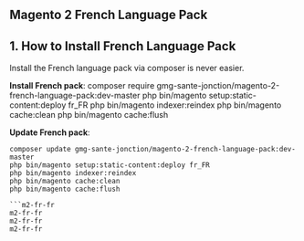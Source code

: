 ## Magento 2 French Language Pack

## 1. How to Install French Language Pack
Install the French language pack via composer is never easier.

**Install French pack**:
composer require gmg-sante-jonction/magento-2-french-language-pack:dev-master
php bin/magento setup:static-content:deploy fr_FR
php bin/magento indexer:reindex
php bin/magento cache:clean
php bin/magento cache:flush

**Update  French pack**:

```
composer update gmg-sante-jonction/magento-2-french-language-pack:dev-master
php bin/magento setup:static-content:deploy fr_FR
php bin/magento indexer:reindex
php bin/magento cache:clean
php bin/magento cache:flush

```m2-fr-fr
m2-fr-fr
m2-fr-fr
m2-fr-fr
